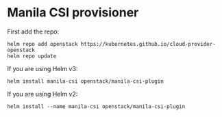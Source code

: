 # Manila CSI provisioner

First add the repo:

    helm repo add openstack https://kubernetes.github.io/cloud-provider-openstack
    helm repo update

If you are using Helm v3:

    helm install manila-csi openstack/manila-csi-plugin

If you are using Helm v2:

    helm install --name manila-csi openstack/manila-csi-plugin
